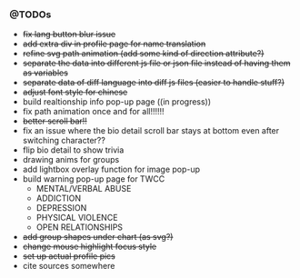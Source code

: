 
### @TODOs
- ~~fix lang button blur issue~~
- ~~add extra div in profile page for name translation~~
- ~~refine svg path animation (add some kind of direction attribute?)~~
- ~~separate the data into different js file or json file instead of having them as variables~~
- ~~separate data of diff language into diff js files (easier to handle stuff?)~~
- ~~adjust font style for chinese~~
- build realtionship info pop-up page ((in progress))
- fix path animation once and for all!!!!!!
- ~~better scroll bar!!~~
- fix an issue where the bio detail scroll bar stays at bottom even after switching character??
- flip bio detail to show trivia
- drawing anims for groups
- add lightbox overlay function for image pop-up
- build warning pop-up page for TWCC
  - MENTAL/VERBAL ABUSE
  - ADDICTION
  - DEPRESSION
  - PHYSICAL VIOLENCE
  - OPEN RELATIONSHIPS
- ~~add group shapes under chart (as svg?)~~
- ~~change mouse highlight focus style~~
- ~~set up actual profile pics~~
- cite sources somewhere
